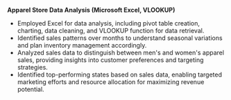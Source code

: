 **Apparel Store Data Analysis (Microsoft Excel, VLOOKUP)**

* Employed Excel for data analysis, including pivot table creation, charting, data cleaning, and VLOOKUP function for data retrieval.
* Identified sales patterns over months to understand seasonal variations and plan inventory management accordingly.
* Analyzed sales data to distinguish between men's and women's apparel sales, providing insights into customer preferences and targeting strategies.
* Identified top-performing states based on sales data, enabling targeted marketing efforts and resource allocation for maximizing revenue potential.


